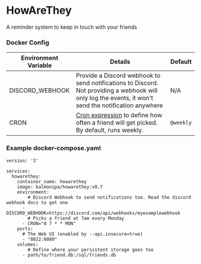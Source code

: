 # HowAreThey
A reminder system to keep in touch with your friends


### Docker Config
| Environment Variable | Details | Default|
|---|---|---|
| DISCORD_WEBHOOK | Provide a Discord webhook to send notifications to Discord. Not providing a webhook will only log the events, it won't send the notification anywhere | N/A |
| CRON | [Cron expression](https://crontab.guru/) to define how often a friend will get picked. By default, runs weekly. | `@weekly`

### Example docker-compose.yaml
```
version: '3'

services:
  howarethey:
    container_name: howarethey
    image: kalmonipa/howarethey:v0.7
    environment:
        # Discord Webhook to send notifications too. Read the discord webhook docs to get one
      - DISCORD_WEBHOOK=https://discord.com/api/webhooks/myexamplewebhook
        # Picks a friend at 7am every Monday
      - CRON="0 7 * * MON"
    ports:
      # The Web UI (enabled by --api.insecure=true)
      - "8022:8080"
    volumes:
        # Define where your persistent storage goes too
      - path/to/friend.db:/sql/friends.db
```
